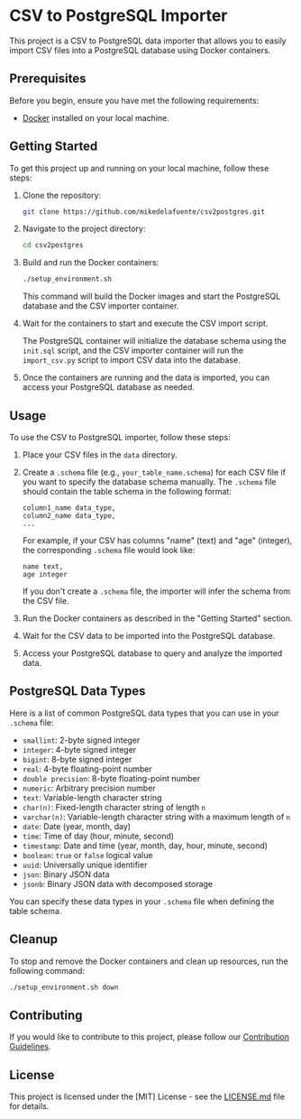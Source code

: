 # CSV to PostgreSQL Importer

This project is a CSV to PostgreSQL data importer that allows you to easily import CSV files into a PostgreSQL database using Docker containers.

## Prerequisites

Before you begin, ensure you have met the following requirements:

- [Docker](https://docs.docker.com/get-docker/) installed on your local machine.

## Getting Started

To get this project up and running on your local machine, follow these steps:

1. Clone the repository:

   ```bash
   git clone https://github.com/mikedelafuente/csv2postgres.git
   ```

2. Navigate to the project directory:

   ```bash
   cd csv2postgres
   ```

3. Build and run the Docker containers:

   ```bash
   ./setup_environment.sh
   ```

   This command will build the Docker images and start the PostgreSQL database and the CSV importer container.

4. Wait for the containers to start and execute the CSV import script.

   The PostgreSQL container will initialize the database schema using the `init.sql` script, and the CSV importer container will run the `import_csv.py` script to import CSV data into the database.

5. Once the containers are running and the data is imported, you can access your PostgreSQL database as needed.

## Usage

To use the CSV to PostgreSQL importer, follow these steps:

1. Place your CSV files in the `data` directory.

2. Create a `.schema` file (e.g., `your_table_name.schema`) for each CSV file if you want to specify the database schema manually. The `.schema` file should contain the table schema in the following format:

   ```
   column1_name data_type,
   column2_name data_type,
   ...
   ```

   For example, if your CSV has columns "name" (text) and "age" (integer), the corresponding `.schema` file would look like:

   ```
   name text,
   age integer
   ```

   If you don't create a `.schema` file, the importer will infer the schema from the CSV file.

3. Run the Docker containers as described in the "Getting Started" section.

4. Wait for the CSV data to be imported into the PostgreSQL database.

5. Access your PostgreSQL database to query and analyze the imported data.

## PostgreSQL Data Types

Here is a list of common PostgreSQL data types that you can use in your `.schema` file:

- `smallint`: 2-byte signed integer
- `integer`: 4-byte signed integer
- `bigint`: 8-byte signed integer
- `real`: 4-byte floating-point number
- `double precision`: 8-byte floating-point number
- `numeric`: Arbitrary precision number
- `text`: Variable-length character string
- `char(n)`: Fixed-length character string of length `n`
- `varchar(n)`: Variable-length character string with a maximum length of `n`
- `date`: Date (year, month, day)
- `time`: Time of day (hour, minute, second)
- `timestamp`: Date and time (year, month, day, hour, minute, second)
- `boolean`: `true` or `false` logical value
- `uuid`: Universally unique identifier
- `json`: Binary JSON data
- `jsonb`: Binary JSON data with decomposed storage

You can specify these data types in your `.schema` file when defining the table schema.

## Cleanup

To stop and remove the Docker containers and clean up resources, run the following command:

```bash
./setup_environment.sh down
```

## Contributing

If you would like to contribute to this project, please follow our [Contribution Guidelines](CONTRIBUTING.md).

## License

This project is licensed under the [MIT] License - see the [LICENSE.md](LICENSE.md) file for details.
